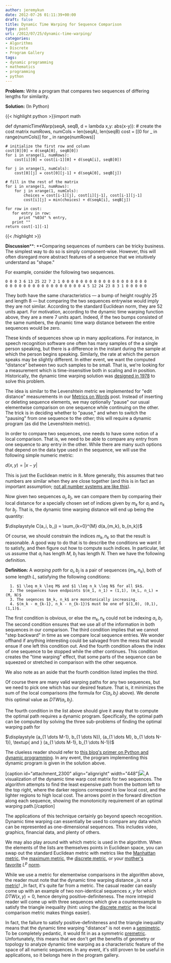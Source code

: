 ```yaml
---
author: jeremykun
date: 2012-07-26 01:11:39+00:00
draft: false
title: Dynamic Time Warping for Sequence Comparison
type: post
url: /2012/07/25/dynamic-time-warping/
categories:
- Algorithms
- Discrete
- Program Gallery
tags:
- dynamic programming
- mathematics
- programming
- python
---
```


**Problem:** Write a program that compares two sequences of differing lengths for similarity.

**Solution:** (In Python)

{{< highlight python >}}import math

def dynamicTimeWarp(seqA, seqB, d = lambda x,y: abs(x-y)):
    # create the cost matrix
    numRows, numCols = len(seqA), len(seqB)
    cost = [[0 for _ in range(numCols)] for _ in range(numRows)]

    # initialize the first row and column
    cost[0][0] = d(seqA[0], seqB[0])
    for i in xrange(1, numRows):
        cost[i][0] = cost[i-1][0] + d(seqA[i], seqB[0])

    for j in xrange(1, numCols):
        cost[0][j] = cost[0][j-1] + d(seqA[0], seqB[j])

    # fill in the rest of the matrix
    for i in xrange(1, numRows):
        for j in xrange(1, numCols):
            choices = cost[i-1][j], cost[i][j-1], cost[i-1][j-1]
            cost[i][j] = min(choices) + d(seqA[i], seqB[j])

    for row in cost:
       for entry in row:
          print "%03d" % entry,
       print ""
    return cost[-1][-1]
{{< /highlight >}}

**Discussion****: **Comparing sequences of numbers can be tricky business. The simplest way to do so is simply component-wise. However, this will often disregard more abstract features of a sequence that we intuitively understand as "shape."

For example, consider the following two sequences.

    
    0 0 0 3 6 13 25 22 7 2 1 0 0 0 0 0 0 0 0 0 0 0 0 0 0 0 0 0 0 0
    0 0 0 0 0 0 0 0 0 0 0 0 0 0 0 0 0 4 5 12 24 23 8 3 1 0 0 0 0 0


They both have the same characteristics — a bump of height roughly 25 and length 8 — but comparing the two sequences entrywise would imply they are not similar. According to the standard Euclidean norm, they are 52 units apart. For motivation, according to the dynamic time warping function above, they are a mere 7 units apart. Indeed, if the two bumps consisted of the same numbers, the dynamic time warp distance between the entire sequences would be zero.

These kinds of sequences show up in many applications. For instance, in speech recognition software one often has many samples of the a single person speaking, but there is a difference in the instant during the sample at which the person begins speaking. Similarly, the rate at which the person speaks may be slightly different. In either event, we want the computed "distance" between two such samples to be small. That is, we're looking for a measurement which is time-insensitive both in scaling and in position. Historically, the dynamic time warping solution was [designed in 1978](http://www.laps.ufpa.br/aldebaro/classes/03asr2sem/documentation/papers/dtw-sakoe-chiba78.pdf) to solve this problem.

The idea is similar to the Levenshtein metric we implemented for "edit distance" measurements in our [Metrics on Words](http://jeremykun.wordpress.com/2011/12/19/metrics-on-words/) post. Instead of inserting or deleting sequence elements, we may optionally "pause" our usual elementwise comparison on one sequence while continuing on the other. The trick is in deciding whether to "pause," and when to switch the "pausing" from one sequence to the other; this will require a dynamic program (as did the Levenshtein metric).

In order to compare two sequences, one needs to have some notion of a local comparison. That is, we need to be able to compare any entry from one sequence to any entry in the other. While there are many such options that depend on the data type used in the sequence, we will use the following simple numeric metric:


$\displaystyle d(x,y) = |x-y|$




This is just the Euclidean metric in $\mathbb{R}$. More generally, this assumes that two numbers are similar when they are close together (and this is in fact an important assumption; [not all number systems are like this](http://en.wikipedia.org/wiki/P-adic_number)).




Now given two sequences $a_i, b_j$, we can compare them by comparing their local distance for a specially chosen set of indices given by $m_k$ for $a_i$ and $n_k$ for $b_j$. That is, the dynamic time warping distance will end up being the quantity:




$\displaystyle C(a_i, b_j) = \sum_{k=0}^{M} d(a_{m_k}, b_{n_k})$




Of course, we should constrain the indices $m_k, n_k$ so that the result is reasonable. A good way to do that is to describe the conditions we want it to satisfy, and then figure out how to compute such indices. In particular, let us assume that $a_i$ has length $M$, $b_j$ has length $N$. Then we have the following definition.




**Definition:** A _warping path_ for $a_i, b_j$ is a pair of sequences $(m_k, n_k)$, both of some length $L$, satisfying the following conditions:






	  1. $1 \leq m_k \leq M$ and $1 \leq n_k \leq N$ for all $k$.
	  2. The sequences have endpoints $(m_1, n_1) = (1,1), (m_L, n_L) = (M, N)$
	  3. The seqences $m_k, n_k$ are monotonically increasing.
	  4. $(m_k - m_{k-1}, n_k - n_{k-1})$ must be one of $(1,0), (0,1), (1,1)$.

The first condition is obvious, or else the $m_k, n_k$ could not be indexing $a_i, b_j$. The second condition ensures that we use all of the information in both sequences in our comparison. The third condition implies that we cannot "step backward" in time as we compare local sequence entries. We wonder offhand if anything interesting could be salvaged from the mess that would ensue if one left this condition out. And the fourth condition allows the index of one sequence to be stopped while the other continues. This condition creates the "time warping" effect, that some parts of the sequence can be squeezed or stretched in comparison with the other sequence.

We also note as an aside that the fourth condition listed implies the third.

Of course there are many valid warping paths for any two sequences, but we need to pick one which has our desired feature. That is, it minimizes the sum of the local comparisons (the formula for $C(a_i, b_j)$ above). We denote this optimal value as $DTW(a_i, b_j)$.

The fourth condition in the list above should give it away that to compute the optimal path requires a dynamic program. Specifically, the optimal path can be computed by solving the three sub-problems of finding the optimal warping path for


$\displaystyle (a_{1 \dots M-1}, b_{1 \dots N}), (a_{1 \dots M}, b_{1 \dots N-1}), \textup{ and } (a_{1 \dots M-1}, b_{1 \dots N-1})$




The clueless reader should refer to [this blog's primer on Python and dynamic programming](http://jeremykun.wordpress.com/2012/01/12/a-spoonful-of-python/). In any event, the program implementing this dynamic program is given in the solution above.




[caption id="attachment_2300" align="alignright" width="448"][![](http://jeremykun.files.wordpress.com/2012/07/dtwmap-with-axes.png)
](http://jeremykun.files.wordpress.com/2012/07/dtwmap-with-axes.png) A visualization of the dynamic time warp cost matrix for two sequences. The algorithm attempts to find the least expensive path from the bottom left to the top right, where the darker regions correspond to low local cost, and the lighter regions to high local cost. The arrows point in the forward direction along each sequence, showing the monotonicity requirement of an optimal warping path.[/caption]

The applications of this technique certainly go beyond speech recognition. Dynamic time warping can essentially be used to compare any data which can be represented as one-dimensional sequences. This includes video, graphics, financial data, and plenty of others.

We may also play around with which metric is used in the algorithm. When the elements of the lists are themselves points in Euclidean space, you can swap out the standard Euclidean metric with metrics like the [Manhattan metric](http://en.wikipedia.org/wiki/Taxicab_geometry), the [maximum metric](http://en.wikipedia.org/wiki/Maximum_metric), the [discrete metric](http://mathworld.wolfram.com/DiscreteMetric.html), or your [mother's favorite](http://en.wikipedia.org/wiki/Lp_norm#The_p-norm_in_finite_dimensions) $L^p$ [norm](http://en.wikipedia.org/wiki/Lp_norm#The_p-norm_in_finite_dimensions).

While we use a metric for elementwise comparisons in the algorithm above, the reader must note that the dynamic time warping distance _is not a [metric](http://en.wikipedia.org/wiki/Metric_(mathematics)#Definition)! _In fact, it's quite far from a metric. The casual reader can easily come up with an example of two non-identical sequences $x, y$ for which $DTW(x,y) = 0$, hence denying positive-definiteness. The more intrepid reader will come up with three sequences which give a counterexample to satisfy the triangle inequality (hint: using the [discrete metric](http://mathworld.wolfram.com/DiscreteMetric.html) as the local comparison metric makes things easier).

In fact, the failure to satisfy positive-definiteness and the triangle inequality means that the dynamic time warping "distance" is not even a [semimetric](http://en.wikipedia.org/wiki/Metric_(mathematics)#Semimetrics). To be completely pedantic, it would fit in as a symmetric [premetric](http://en.wikipedia.org/wiki/Metric_(mathematics)#Premetrics). Unfortunately, this means that we don't get the benefits of geometry or topology to analyze dynamic time warping as a characteristic feature of the space of all numeric sequences. In any event, it's still proven to be useful in applications, so it belongs here in the program gallery.
